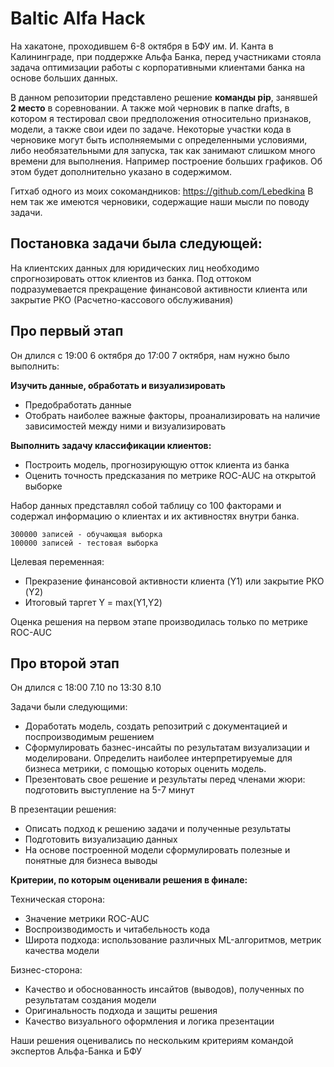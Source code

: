 # Baltic Alfa Hack
На хакатоне, проходившем 6-8 октября в БФУ им. И. Канта в Калининграде, при поддержке Альфа Банка, 
перед участниками стояла задача оптимизации работы с корпоративными клиентами банка на основе больших данных. 

В данном репозитории представлено решение <b>команды pip</b>, занявшей <b>2 место</b> в соревновании. 
А также мой черновик в папке drafts, в котором я тестировал свои предположения относительно признаков, модели, а также свои идеи по задаче. 
Некоторые участки кода в черновике могут быть исполняемыми с определенными условиями, либо необязательными для запуска, так как занимают слишком много времени для выполнения.
Например построение больших графиков. Об этом будет дополнительно указано в содержимом.

Гитхаб одного из моих сокомандников: https://github.com/Lebedkina
  В нем так же имеются черновики, содержащие наши мысли по поводу задачи.

## Постановка задачи была следующей: 

На клиентских данных для юридических лиц необходимо спрогнозировать отток клиентов из банка. 
Под оттоком подразумевается прекращение финансовой активности клиента или закрытие РКО (Расчетно-кассового обслуживания)

## Про первый этап
Он длился с 19:00 6 октября до 17:00 7 октября, нам нужно было выполнить: 

<b>Изучить данные, обработать и визуализировать</b>
<ul>
 <li>Предобработать данные</li>
 <li>Отобрать наиболее важные факторы, проанализировать на наличие зависимостей между ними и визуализировать</li>
</ul>

<b>Выполнить задачу классификации клиентов:</b>
<ul>
 <li>Построить модель, прогнозирующую отток клиента из банка</li>
 <li>Оценить точность предсказания по метрике ROC-AUC на открытой выборке</li>
</ul>

Набор данных представлял собой таблицу со 100 факторами и содержал информацию о клиентах и их активностях внутри банка.

    300000 записей - обучающая выборка
    100000 записей - тестовая выборка

Целевая переменная:
<ul>
 <li>Прекразение финансовой активности клиента (Y1) или закрытие РКО (Y2)</li>
 <li>Итоговый таргет Y = max(Y1,Y2)</li>
</ul>

Оценка решения на первом этапе производилась только по метрике ROC-AUC

## Про второй этап 
Он длился с 18:00 7.10 по 13:30 8.10

Задачи были следующими: 
<ul>
 <li>Доработать модель, создать репозитрий с документацией и поспроизводимым решением</li>
 <li>Сформулировать базнес-инсайты по результатам визуализации и моделировани. Определить наиболее интерпретируемые 
   для бизнеса метрики, с помощью которых оценить модель.</li>
 <li>Презентовать свое решение и результаты перед членами жюри: подготовить выступление на 5-7 минут</li>
</ul>

В презентации решения:
<ul>
 <li>Описать подход к решению задачи и полученные результаты</li>
 <li>Подготовить визуализацию данных</li>
 <li>На основе построенной модели сформулировать полезные и понятные для бизнеса выводы</li>
</ul>

<b>Критерии, по которым оценивали решения в финале:</b>

Техническая сторона:
<ul>
 <li>Значение метрики ROC-AUC</li>
 <li>Воспроизводимость и читабельность кода</li>
 <li>Широта подхода: использование различных ML-алгоритмов, метрик качества модели</li>
</ul>

Бизнес-сторона:
<ul>
 <li>Качество и обоснованность инсайтов (выводов), полученных по результатам создания модели</li>
 <li>Оригинальность подхода и защиты решения</li>
 <li>Качество визуального оформления и логика презентации</li>
</ul>

Наши решения оценивались по нескольким критериям командой экспертов Альфа-Банка и БФУ
